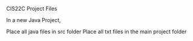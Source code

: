 CIS22C Project Files

In a new Java Project,

Place all java files in src folder
Place all txt files in the main project folder
